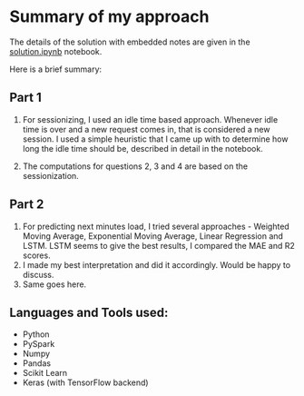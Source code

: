 # Summary of my approach

The details of the solution with embedded notes are given in the [solution.ipynb](https://github.com/asif31iqbal/WeblogChallenge/blob/master/solution/solution.ipynb) notebook.

Here is a brief summary:

## Part 1

1. For sessionizing, I used an idle time based approach. Whenever idle time is over and a new request comes in, that is considered a new session. I used a simple heuristic that I came up with to determine how long the idle time should be, described in detail in the notebook.

2. The computations for questions 2, 3 and 4 are based on the sessionization.

## Part 2

1. For predicting next minutes load, I tried several approaches - Weighted Moving Average, Exponential Moving Average, Linear Regression and LSTM. LSTM seems to give the best results, I compared the MAE and R2 scores.
2. I made my best interpretation and did it accordingly. Would be happy to discuss.
3. Same goes here.

## Languages and Tools used:

- Python
- PySpark
- Numpy
- Pandas
- Scikit Learn
- Keras (with TensorFlow backend)
